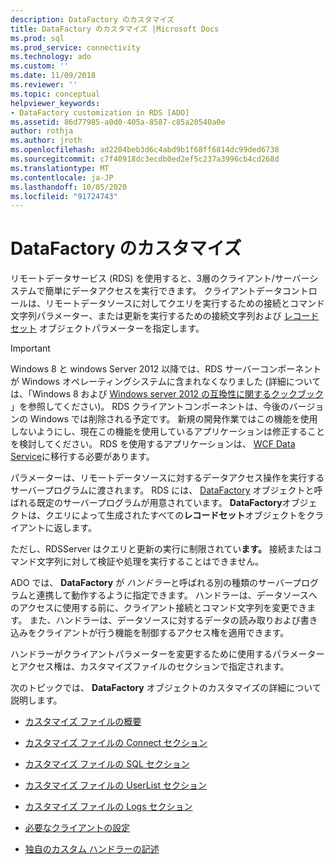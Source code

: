 ```yaml
---
description: DataFactory のカスタマイズ
title: DataFactory のカスタマイズ |Microsoft Docs
ms.prod: sql
ms.prod_service: connectivity
ms.technology: ado
ms.custom: ''
ms.date: 11/09/2018
ms.reviewer: ''
ms.topic: conceptual
helpviewer_keywords:
- DataFactory customization in RDS [ADO]
ms.assetid: 86d77985-a0d0-405a-8587-c85a20540a0e
author: rothja
ms.author: jroth
ms.openlocfilehash: ad2204beb3d6c4abd9b1f68ff6814dc99ded6738
ms.sourcegitcommit: c7f40918dc3ecdb0ed2ef5c237a3996cb4cd268d
ms.translationtype: MT
ms.contentlocale: ja-JP
ms.lasthandoff: 10/05/2020
ms.locfileid: "91724743"
---
```

# <a name="datafactory-customization"></a>DataFactory のカスタマイズ
リモートデータサービス (RDS) を使用すると、3層のクライアント/サーバーシステムで簡単にデータアクセスを実行できます。 クライアントデータコントロールは、リモートデータソースに対してクエリを実行するための接続とコマンド文字列パラメーター、または更新を実行するための接続文字列および [レコードセット](../../reference/ado-api/recordset-object-ado.md) オブジェクトパラメーターを指定します。  
  
> [!IMPORTANT]
>  Windows 8 と windows Server 2012 以降では、RDS サーバーコンポーネントが Windows オペレーティングシステムに含まれなくなりました (詳細については、「Windows 8 および [Windows server 2012 の互換性に関するクックブック](https://www.microsoft.com/download/details.aspx?id=27416) 」を参照してください)。 RDS クライアントコンポーネントは、今後のバージョンの Windows では削除される予定です。 新規の開発作業ではこの機能を使用しないようにし、現在この機能を使用しているアプリケーションは修正することを検討してください。 RDS を使用するアプリケーションは、 [WCF Data Service](/dotnet/framework/wcf/)に移行する必要があります。  
  
 パラメーターは、リモートデータソースに対するデータアクセス操作を実行するサーバープログラムに渡されます。 RDS には、 [DataFactory](../../reference/rds-api/datafactory-object-rdsserver.md) オブジェクトと呼ばれる既定のサーバープログラムが用意されています。 **DataFactory**オブジェクトは、クエリによって生成されたすべての**レコードセット**オブジェクトをクライアントに返します。  
  
 ただし、RDSServer はクエリと更新の実行に制限されてい**ます。** 接続またはコマンド文字列に対して検証や処理を実行することはできません。  
  
 ADO では、 **DataFactory** が *ハンドラー*と呼ばれる別の種類のサーバープログラムと連携して動作するように指定できます。 ハンドラーは、データソースへのアクセスに使用する前に、クライアント接続とコマンド文字列を変更できます。 また、ハンドラーは、データソースに対するデータの読み取りおよび書き込みをクライアントが行う機能を制御するアクセス権を適用できます。  
  
 ハンドラーがクライアントパラメーターを変更するために使用するパラメーターとアクセス権は、カスタマイズファイルのセクションで指定されます。  
  
 次のトピックでは、 **DataFactory** オブジェクトのカスタマイズの詳細について説明します。  
  
-   [カスタマイズ ファイルの概要](./understanding-the-customization-file.md)  
  
-   [カスタマイズ ファイルの Connect セクション](./customization-file-connect-section.md)  
  
-   [カスタマイズ ファイルの SQL セクション](./customization-file-sql-section.md)  
  
-   [カスタマイズ ファイルの UserList セクション](./customization-file-userlist-section.md)  
  
-   [カスタマイズ ファイルの Logs セクション](./customization-file-logs-section.md)  
  
-   [必要なクライアントの設定](./required-client-settings.md)  
  
-   [独自のカスタム ハンドラーの記述](./writing-your-own-customized-handler.md)